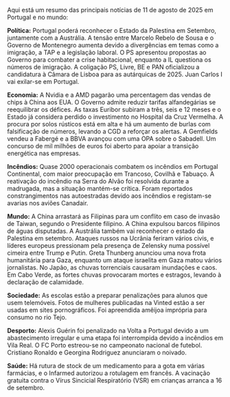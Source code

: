 Aqui está um resumo das principais notícias de 11 de agosto de 2025 em Portugal e no mundo:

**Política:** Portugal poderá reconhecer o Estado da Palestina em Setembro, juntamente com a Austrália. A tensão entre Marcelo Rebelo de Sousa e o Governo de Montenegro aumenta devido a divergências em temas como a imigração, a TAP e a legislação laboral. O PS apresentou propostas ao Governo para combater a crise habitacional, enquanto a IL questiona os números de imigração. A coligação PS, Livre, BE e PAN oficializou a candidatura à Câmara de Lisboa para as autárquicas de 2025. Juan Carlos I vai exilar-se em Portugal.

**Economia:** A Nvidia e a AMD pagarão uma percentagem das vendas de chips à China aos EUA. O Governo admite reduzir tarifas alfandegárias se reequilibrar os défices. As taxas Euribor subiram a três, seis e 12 meses e o Estado já considera perdido o investimento no Hospital da Cruz Vermelha. A procura por solos rústicos está em alta e há um aumento de burlas com falsificação de números, levando a CGD a reforçar os alertas. A Gemfields vendeu a Fabergé e a BBVA avançou com uma OPA sobre o Sabadell. Um concurso de mil milhões de euros foi aberto para apoiar a transição energética nas empresas.

**Incêndios:** Quase 2000 operacionais combatem os incêndios em Portugal Continental, com maior preocupação em Trancoso, Covilhã e Tabuaço. A reativação do incêndio na Serra do Alvão foi resolvida durante a madrugada, mas a situação mantém-se crítica. Foram reportados constrangimentos nas autoestradas devido aos incêndios e registam-se avarias nos aviões Canadair.

**Mundo:** A China arrastará as Filipinas para um conflito em caso de invasão de Taiwan, segundo o Presidente filipino. A China expulsou barcos filipinos de águas disputadas. A Austrália também vai reconhecer o estado da Palestina em setembro. Ataques russos na Ucrânia feriram vários civis, e líderes europeus pressionam pela presença de Zelensky numa possível cimeira entre Trump e Putin. Greta Thunberg anunciou uma nova frota humanitária para Gaza, enquanto um ataque israelita em Gaza matou vários jornalistas. No Japão, as chuvas torrenciais causaram inundações e caos. Em Cabo Verde, as fortes chuvas provocaram mortes e estragos, levando à declaração de calamidade.

**Sociedade:** As escolas estão a preparar penalizações para alunos que usem telemóveis. Fotos de mulheres publicadas na Vinted estão a ser usadas em sites pornográficos. Foi apreendida amêijoa imprópria para consumo no rio Tejo.

**Desporto:** Alexis Guérin foi penalizado na Volta a Portugal devido a um abastecimento irregular e uma etapa foi interrompida devido a incêndios em Vila Real. O FC Porto estreou-se no campeonato nacional de futebol. Cristiano Ronaldo e Georgina Rodriguez anunciaram o noivado.

**Saúde:** Há rutura de stock de um medicamento para a gota em várias farmácias, e o Infarmed autorizou a rotulagem em francês. A vacinação gratuita contra o Vírus Sincicial Respiratório (VSR) em crianças arranca a 16 de setembro.